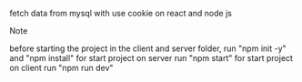 fetch data from mysql with use cookie on react and node js

> [!NOTE]
> before starting the project in the client and server folder, run "npm init -y" and "npm install"
> for start project on server run "npm start"
> for start project on client run "npm run dev"
